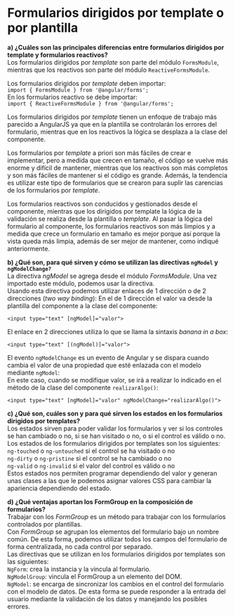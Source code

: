 # Formularios dirigidos por template o por plantilla  

**a) ¿Cuáles son las principales diferencias entre formularios dirigidos por template y formularios reactivos?**  
Los formularios dirigidos por *template* son parte del módulo `FormsModule`, mientras que los reactivos son parte del módulo `ReactiveFormsModule`.  

Los formularios dirigidos por *template* deben importar:  
```import { FormsModule } from '@angular/forms';```  
En los formularios reactivo se debe importar:     
```import { ReactiveFormsModule } from '@angular/forms';```   

Los formularios dirigidos por *template* tienen un enfoque de trabajo más parecido a AngularJS ya que en la plantilla se controlarán los errores del formulario, mientras que en los reactivos la lógica se desplaza a la clase del componente.  

Los formularios por *template* a priori son más fáciles de crear e implementar, pero a medida que crecen en tamaño, el código se vuelve más enorme y difícil de mantener, mientras que los reactivos son más completos y son más fáciles de mantener si el código es grande. Además, la tendencia es utilizar este tipo de formularios que se crearon para suplir las carencias de los formularios por *template*.

Los formularios reactivos son conducidos y gestionados desde el componente, mientras que los dirigidos por template la lógica de la validación se realiza desde la plantilla o *template*. 
Al pasar la lógica del formulario al componente, los formularios reactivos son más limpios y a medida que crece un formulario en tamaño es mejor porque así porque la vista queda más limpia, además de ser mejor de mantener, como indiqué anteriormente.  


**b) ¿Qué son, para qué sirven y cómo se utilizan las directivas `ngModel` y `ngModelChange?`**    
La directiva *ngModel* se agrega desde el módulo *FormsModule*. Una vez importado este módulo, podemos usar la directiva.  
Usando esta directiva podemos utilizar enlaces de 1 dirección o de 2 direcciones (*two way binding*):
En el de 1 dirección el valor va desde la plantilla del componente a la clase del componente:   
```
<input type="text" [ngModel]="valor">
```
El enlace en 2 direcciones utiliza lo que se llama la sintaxis *banana in a box*:  
```
<input type="text" [(ngModel)]="valor">
```
El evento `ngModelChange` es un evento de Angular y se dispara cuando cambia el valor de una propiedad que esté enlazada con el modelo mediante `ngModel`:  
En este caso, cuando se modifique valor, se irá a realizar lo indicado en el método de la clase del componente `realizarAlgo()`:  
```
<input type="text" [ngModel]="valor" ngModelChange="realizarAlgo()">
```

**c) ¿Qué son, cuáles son y para qué sirven los estados en los formularios dirigidos por templates?**  
Los estados sirven para poder validar los formularios y ver si los controles se han cambiado o no, si se han visitado o no, o si el control es válido o no.  
Los estados de los formularios dirigidos por templates son los siguientes:    
`ng-touched` o `ng-untouched` si el control se ha visitado o no  
`ng-dirty` o `ng-pristine` si el control se ha cambiado o no  
`ng-valid` o `ng-invalid` si el valor del control es válido o no  
Estos estados nos permiten programar dependiendo del valor y generan unas clases a las que le podemos asignar valores CSS para cambiar la apariencia dependiendo del estado.    

**d) ¿Qué ventajas aportan los FormGroup en la composición de formularios?**    
Trabajar con los *FormGroup* es un método para trabajar con los formularios controlados por plantillas.  
Con *FormGroup* se agrupan los elementos del formulario bajo un nombre común.
De esta forma, podemos utilizar todos los campos del formulario de forma centralizada, no cada control por separado.  
Las directivas que se utilizan en los formularios dirigidos por templates son las siguientes:  
    `NgForm`: crea la instancia y la vincula al formulario.  
    `NgModelGroup`: vincula el FormGroup a un elemento del DOM.  
    `NgModel`: se encarga de sincronizar los cambios en el control del formulario con el modelo de datos. De esta forma se puede responder a la entrada del usuario mediante la validación de los datos y manejando los posibles errores.
